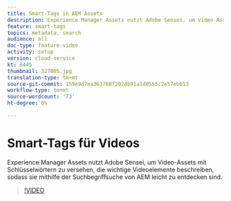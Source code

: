 ```yaml
---
title: Smart-Tags in AEM Assets
description: Experience Manager Assets nutzt Adobe Sensei, um Video-Assets mit Schlüsselwörtern zu versehen, die wichtige Videoelemente beschreiben, sodass sie mithilfe der Suchbegriffsuche von AEM leicht zu entdecken sind.
feature: smart-tags
topics: metadata, search
audience: all
doc-type: feature-video
activity: setup
version: cloud-service
kt: 6445
thumbnail: 327005.jpg
translation-type: tm+mt
source-git-commit: 159e9d7ea363768f202db91a1d0555c2e57ebb13
workflow-type: tm+mt
source-wordcount: '73'
ht-degree: 0%

---
```



# Smart-Tags für Videos

Experience Manager Assets nutzt Adobe Sensei, um Video-Assets mit Schlüsselwörtern zu versehen, die wichtige Videoelemente beschreiben, sodass sie mithilfe der Suchbegriffsuche von AEM leicht zu entdecken sind.

>[!VIDEO](https://video.tv.adobe.com/v/327005/?quality=12&learn=on)
